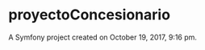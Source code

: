 proyectoConcesionario
=====================

A Symfony project created on October 19, 2017, 9:16 pm.

